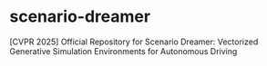 # scenario-dreamer
[CVPR 2025] Official Repository for Scenario Dreamer: Vectorized Generative Simulation Environments for Autonomous Driving
